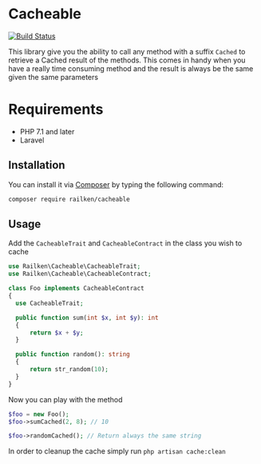 # Cacheable

[![Build Status](https://travis-ci.org/railken/cacheable.svg?branch=master)](https://travis-ci.org/railken/cacheable)

This library give you the ability to call any method with a suffix `Cached` to retrieve a Cached result of the methods. This comes in handy when you have a really time consuming method and the result is always be the same given the same parameters

# Requirements

- PHP 7.1 and later
- Laravel

## Installation

You can install it via [Composer](https://getcomposer.org/) by typing the following command:

```bash
composer require railken/cacheable
```

## Usage

Add the `CacheableTrait` and `CacheableContract` in the class you wish to cache
```php
use Railken\Cacheable\CacheableTrait;
use Railken\Cacheable\CacheableContract;

class Foo implements CacheableContract
{
  use CacheableTrait;

  public function sum(int $x, int $y): int
  {
      return $x + $y;
  }

  public function random(): string
  {
      return str_random(10);
  }
}

```
Now you can play with the method

```php
$foo = new Foo();
$foo->sumCached(2, 8); // 10

$foo->randomCached(); // Return always the same string

```

In order to cleanup the cache simply run `php artisan cache:clean`
